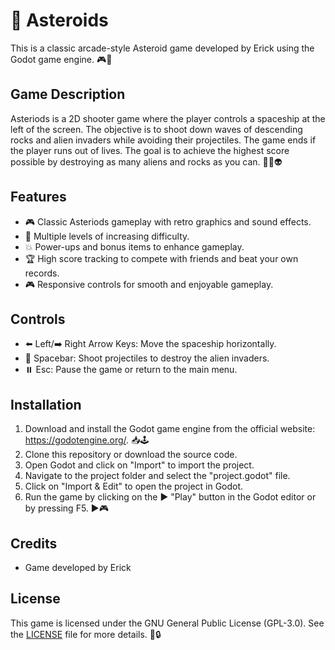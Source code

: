 # 🚀 Asteroids

This is a classic arcade-style Asteroid game developed by Erick using the Godot game engine. 🎮👾

## Game Description

Asteriods is a 2D shooter game where the player controls a spaceship at the left of the screen. The objective is to shoot down waves of descending rocks and alien invaders while avoiding their projectiles. The game ends if the player runs out of lives. The goal is to achieve the highest score possible by destroying as many aliens and rocks as you can. 🚀💥👽

## Features

- 🎮 Classic Asteriods gameplay with retro graphics and sound effects.
- 🌟 Multiple levels of increasing difficulty.
- 💥 Power-ups and bonus items to enhance gameplay.
- 🏆 High score tracking to compete with friends and beat your own records.
- 🎮 Responsive controls for smooth and enjoyable gameplay.

## Controls

- ⬅️ Left/➡️ Right Arrow Keys: Move the spaceship horizontally.
- 🔳 Spacebar: Shoot projectiles to destroy the alien invaders.
- ⏸️ Esc: Pause the game or return to the main menu.

## Installation

1. Download and install the Godot game engine from the official website: https://godotengine.org/. 📥🕹️
2. Clone this repository or download the source code.
3. Open Godot and click on "Import" to import the project.
4. Navigate to the project folder and select the "project.godot" file.
5. Click on "Import & Edit" to open the project in Godot.
6. Run the game by clicking on the ▶️ "Play" button in the Godot editor or by pressing F5. ▶️🎮

## Credits

- Game developed by Erick

## License

This game is licensed under the GNU General Public License (GPL-3.0). See the [LICENSE](LICENSE) file for more details. 📜🔒
